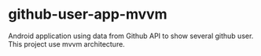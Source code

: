 # github-user-app-mvvm
Android application using data from Github API to show several github user.
This project use mvvm architecture.